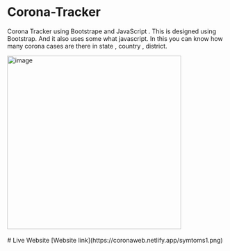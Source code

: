 # Corona-Tracker
Corona Tracker using Bootstrape and JavaScript .
This is designed using Bootstrap. And it also uses some what javascript. In this you can know how many corona cases are there in state , country , district.
<br/>
<div style={text-align="center"}>
<img src="https://coronaweb.netlify.app/symtoms1.png" height="400px" alt="image" />
 </div>
<br/>
# Live Website
[Website link](https://coronaweb.netlify.app/symtoms1.png)
